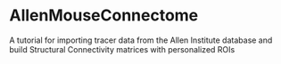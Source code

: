 # AllenMouseConnectome
A tutorial for importing tracer data from the Allen Institute database and build Structural Connectivity matrices with personalized ROIs
